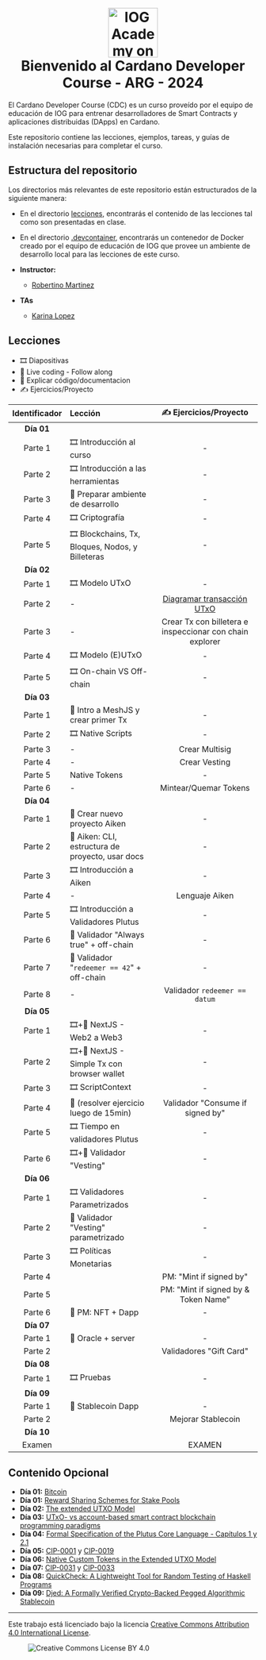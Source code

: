 <h1 align="center">
  <br>
  <a href="https://www.youtube.com/@iogacademy"><img src="https://ucarecdn.com/288e5001-d93e-4081-976b-0c6f72cc077e/iohksymbolbig.jpg" alt="IOG Academy on YouTube" width="100"></a>
  <br>
  Bienvenido al Cardano Developer Course - ARG - 2024
  <br>
</h1>

El Cardano Developer Course (CDC) es un curso proveído por el equipo de educación
de IOG para entrenar desarrolladores de Smart Contracts y aplicaciones distribuidas (DApps)
en Cardano.

Este repositorio contiene las lecciones, ejemplos, tareas, y guías de instalación
necesarias para completar el curso.

## Estructura del repositorio

Los directorios más relevantes de este repositorio están estructurados de la siguiente manera:

- En el directorio [lecciones](lecciones/), encontrarás el contenido de las lecciones tal
  como son presentadas en clase.

- En el directorio [.devcontainer](.devcontainer/), encontrarás un contenedor de Docker
  creado por el equipo de educación de IOG que provee un ambiente de desarrollo local
  para las lecciones de este curso.

- **Instructor:**
  - [Robertino Martinez](email:robertino.martinez@iohk.io)
- **TAs**
  - [Karina Lopez](email:karina.lopez@iohk.io)

## Lecciones

- 🎞️ Diapositivas
- 👣 Live coding - Follow along
- 👀 Explicar código/documentacion
- ✍️ Ejercicios/Proyecto


| Identificador | Lección                                          |  ✍️ Ejercicios/Proyecto |
|:-------------:|:-------------------------------------------------|:----------------------:|
| **Día 01**    |                                                  |                        | 
| Parte 1       | 🎞️ Introducción al curso                         |          -             |        
| Parte 2       | 🎞️ Introducción a las herramientas               |          -             |        
| Parte 3       | 👣 Preparar ambiente de desarrollo               |          -             |        
| Parte 4       | 🎞️ Criptografía                                  |          -             |         
| Parte 5       | 🎞️ Blockchains, Tx, Bloques, Nodos, y Billeteras |          -             |
| **Día 02**    |                                                  |                        |
| Parte 1       | 🎞️ Modelo UTxO                                   |          -             |        
| Parte 2       |  -️                                               | [Diagramar transacción UTxO](https://classroom.github.com/a/Krj1bLI7) |        
| Parte 3       |  -                                               | Crear Tx con billetera e inspeccionar con chain explorer |        
| Parte 4       | 🎞️ Modelo (E)UTxO                                |          -             |        
| Parte 5       | 🎞️ On-chain VS Off-chain                         |          -             |        
| **Día 03**    |                                                  |                        | 
| Parte 1       | 👣 Intro a MeshJS y crear primer Tx              |          -             |        
| Parte 2       | 🎞️ Native Scripts                                |          -             |        
| Parte 3       |  -                                               | Crear Multisig         |        
| Parte 4       |  -                                               | Crear Vesting          |        
| Parte 5       |  Native Tokens                                   |          -             |       
| Parte 6       |  -                                               | Mintear/Quemar Tokens  |        
| **Día 04**    |                                                  |                        | 
| Parte 1       | 👣 Crear nuevo proyecto Aiken                    |          -             |        
| Parte 2       | 👀 Aiken: CLI, estructura de proyecto, usar docs |    -        |      
| Parte 3       | 🎞️ Introducción a Aiken                          |          -             |        
| Parte 4       |  -                                               | Lenguaje Aiken         |        
| Parte 5       | 🎞️ Introducción a Validadores Plutus             |          -             |        
| Parte 6       | 👣 Validador "Always true" + off-chain           |         -             |        
| Parte 7       | 👣 Validador "`redeemer == 42`" + off-chain      |    -             |        
| Parte 8       |  -                                               | Validador `redeemer == datum` |        
| **Día 05**    |                                                  |                        | 
| Parte 1       | 🎞️+👣 NextJS - Web2 a Web3                        |          -             |        
| Parte 2       | 🎞️+👣 NextJS - Simple Tx con browser wallet       |   -             |        
| Parte 3       | 🎞️ ScriptContext                                 |          -             |        
| Parte 4       | 👣 (resolver ejercicio luego de 15min)           |  Validador "Consume if signed by" |        
| Parte 5       | 🎞️ Tiempo en validadores Plutus                  |          -             |        
| Parte 6       | 🎞️+👣 Validador "Vesting"                         |          -             |        
| **Día 06**    |                                                  |                        | 
| Parte 1       | 🎞️ Validadores Parametrizados                    |          -             |  
| Parte 2       | 👣 Validador "Vesting" parametrizado             |          -             |        
| Parte 3       | 🎞️ Políticas Monetarias                          |          -             |  
| Parte 4       |                                                  | PM: "Mint if signed by" |        
| Parte 5       |                                                  | PM: "Mint if signed by & Token Name" |        
| Parte 6       | 👣 PM: NFT + Dapp                                |          -             |        
| **Día 07**    |                                                  |                        | 
| Parte 1       | 👣 Oracle + server                               |          -             |        
| Parte 2       |                                                 | Validadores "Gift Card" |        
| **Día 08**    |                                                 |                        | 
| Parte 1       | 🎞️ Pruebas                                      |          -             |  
| **Día 09**    |                                                 |                        | 
| Parte 1       | 👀 Stablecoin Dapp                              |          -             |      
| Parte 2       |                                                | Mejorar Stablecoin     |        
| **Día 10**    |                                                |                        | 
| Examen        |                                                | EXAMEN                 |        

## Contenido Opcional

- **Día 01:** [Bitcoin](https://bitcoin.org/bitcoin.pdf)
- **Día 01:** [Reward Sharing Schemes for Stake Pools](https://arxiv.org/ftp/arxiv/papers/1807/1807.11218.pdf)
- **Día 02:** [The extended UTXO Model](https://files.zotero.net/eyJleHBpcmVzIjoxNzE5NDE4MDY5LCJoYXNoIjoiYTVhYmY4NjdiY2E2YzdkNTNjODkwNWNmZDZhYmM5MjAiLCJjb250ZW50VHlwZSI6ImFwcGxpY2F0aW9uXC9wZGYiLCJjaGFyc2V0IjoiIiwiZmlsZW5hbWUiOiJDaGFrcmF2YXJ0eSBldCBhbC4gLSAyMDIwIC0gVGhlIEV4dGVuZGVkIFVUWE8gTW9kZWwucGRmIn0%3D/67e640ec5942fd39615e78de8b168dc94c2d4553efea4b009953e58db354fd4b/Chakravarty%20et%20al.%20-%202020%20-%20The%20Extended%20UTXO%20Model.pdf)
- **Día 03:** [UTxO- vs account-based smart contract blockchain programming paradigms](https://arxiv.org/pdf/2003.14271)
- **Día 04:** [Formal Specification of the Plutus Core Language - Capítulos 1 y 2.1](https://intersectmbo.github.io/plutus/resources/plutus-core-spec.pdf)
- **Día 05:** [CIP-0001](https://github.com/cardano-foundation/CIPs/tree/master/CIP-0001) y [CIP-0019](https://github.com/cardano-foundation/CIPs/tree/master/CIP-0019)
- **Día 06:** [Native Custom Tokens in the Extended UTXO Model](https://files.zotero.net/eyJleHBpcmVzIjoxNzE5NDE4MTI3LCJoYXNoIjoiMDBmMTM0NGZkYTg2ZTBhOWJkZWI4ZDhhYjIzZjIzYzAiLCJjb250ZW50VHlwZSI6ImFwcGxpY2F0aW9uXC9wZGYiLCJjaGFyc2V0IjoiIiwiZmlsZW5hbWUiOiJDaGFrcmF2YXJ0eSBldCBhbC4gLSAyMDIwIC0gTmF0aXZlIEN1c3RvbSBUb2tlbnMgaW4gdGhlIEV4dGVuZGVkIFVUWE8gTW9kZWwucGRmIn0%3D/3e79305c6f6ddfb40db32e62cbee6c358351b4741d0b49f32fbb9560bcdb5772/Chakravarty%20et%20al.%20-%202020%20-%20Native%20Custom%20Tokens%20in%20the%20Extended%20UTXO%20Model.pdf)
- **Día 07:** [CIP-0031](https://github.com/cardano-foundation/CIPs/tree/master/CIP-0031) y [CIP-0033](https://github.com/cardano-foundation/CIPs/tree/master/CIP-0033)
- **Día 08:** [QuickCheck: A Lightweight Tool for Random Testing of Haskell Programs](https://dl.acm.org/doi/pdf/10.1145/357766.351266)
- **Día 09:** [Djed: A Formally Verified Crypto-Backed Pegged Algorithmic Stablecoin](https://eprint.iacr.org/2021/1069.pdf)
---

Este trabajo está licenciado bajo la licencia
[Creative Commons Attribution 4.0 International License](http://creativecommons.org/licenses/by/4.0/).

<figure><img src="https://i.creativecommons.org/l/by/4.0/88x31.png" alt="Creative Commons License BY 4.0"></figure>
